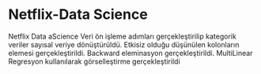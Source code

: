 # Netflix-Data Science
Netflix Data aScience
Veri ön işleme adımları gerçekleştirilip kategorik veriler sayısal veriye dönüştürüldü.
Etkisiz olduğu düşünülen kolonların elemesi gerçekleştirildi.
Backward eleminasyon gerçekleştirildi.
MultiLinear Regresyon kullanılarak görselleştirme gerçekleştirildi
